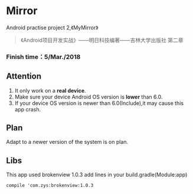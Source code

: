 # Mirror
Android practise project 2,《MyMirror》

> 《Android项目开发实战》——明日科技编著——吉林大学出版社 第二章

### Finish time：5/Mar./2018

## Attention
1. It only work on a **real device**.
2. Make sure your device Android OS version is **lower** than 6.0.
3. If your device OS version is newer than 6.0(Include),it may cause this app crash.

## Plan

Adapt to a newer version of the system is on plan.

## Libs
This app used brokenview 1.0.3
add lines in your build.gradle(Module:app)

``compile 'com.zys:brokenview:1.0.3``
